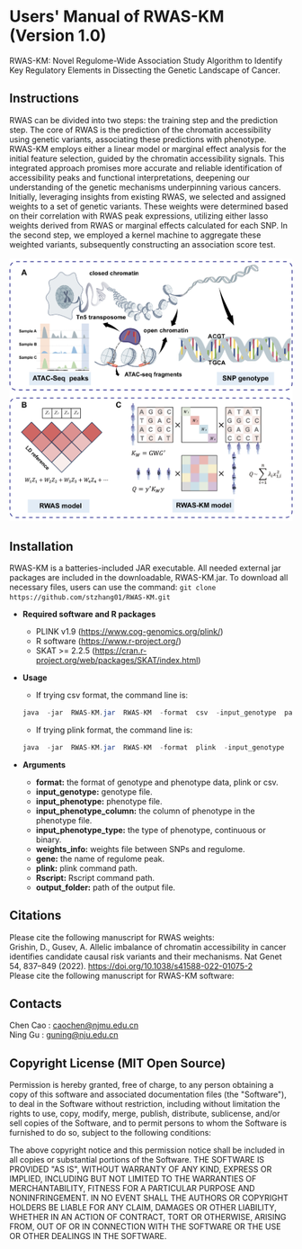 # Users' Manual of RWAS-KM (Version 1.0)
RWAS-KM: Novel Regulome-Wide Association Study Algorithm to Identify Key Regulatory Elements in Dissecting the Genetic Landscape of Cancer.

## Instructions
RWAS can be divided into two steps: the training step and the prediction step. The core of RWAS is the prediction of the chromatin accessibility using genetic variants, associating these predictions with phenotype. RWAS-KM employs either a linear model or marginal effect analysis for the initial feature selection, guided by the chromatin accessibility signals. This integrated approach promises more accurate and reliable identification of accessibility peaks and functional interpretations, deepening our understanding of the genetic mechanisms underpinning various cancers. Initially, leveraging insights from existing RWAS, we selected and assigned weights to a set of genetic variants. These weights were determined based on their correlation with RWAS peak expressions, utilizing either lasso weights derived from RWAS or marginal effects calculated for each SNP. In the second step, we employed a kernel machine to aggregate these weighted variants, subsequently constructing an association score test.<br><br>
![RWAS-KM](https://github.com/stzhang01/RWAS-KM/blob/main/FIGURE-1.png)<br>

## Installation
RWAS-KM is a batteries-included JAR executable. All needed external jar packages are included in the downloadable, RWAS-KM.jar. To download all necessary files, users can use the command: `git clone https://github.com/stzhang01/RWAS-KM.git`<br>

- **Required software and R packages**
  - PLINK v1.9 (https://www.cog-genomics.org/plink/)
  - R software (https://www.r-project.org/)
  - SKAT >= 2.2.5 (https://cran.r-project.org/web/packages/SKAT/index.html)

- **Usage**
  - If trying csv format, the command line is:
  ```java
  java  -jar  RWAS-KM.jar  RWAS-KM  -format  csv  -input_genotype  path/to/ example.csv  -input_phenotype  path/to/ example.tsv  -input_phenotype_column  2  -input_phenotype_type  binary  -weights_info  path/to/RWAS_top1.txt  -peak THCA_32997  -plink  path/to/plink  -Rscript  path/to/Rscript  -output_folder  path/to/output_folder
    ```
  - If trying plink format, the command line is:
  ```java
  java  -jar  RWAS-KM.jar  RWAS-KM  -format  plink  -input_genotype  path/to/example.tped  -input_phenotype  path/to/example.tfam  -input_phenotype_column  6  -input_phenotype_type  binary  -weights_info  path/to/RWAS_top1.txt  - peak THCA_32997  -plink  path/to/plink  -Rscript  path/to/Rscript  -output_folder  path/to/output_folder
    ```

- **Arguments**
  - **format:** the format of genotype and phenotype data, plink or csv.
  - **input_genotype:** genotype file.
  - **input_phenotype:** phenotype file.
  - **input_phenotype_column:** the column of phenotype in the phenotype file.
  - **input_phenotype_type:** the type of phenotype, continuous or binary.
  - **weights_info:** weights file between SNPs and regulome.
  - **gene:** the name of regulome peak.
  - **plink:** plink command path.
  - **Rscript:** Rscript command path.
  - **output_folder:** path of the output file.

## Citations
Please cite the following manuscript for RWAS weights:<br>
Grishin, D., Gusev, A. Allelic imbalance of chromatin accessibility in cancer identifies candidate causal risk variants and their mechanisms. Nat Genet 54, 837–849 (2022). https://doi.org/10.1038/s41588-022-01075-2<br>
Please cite the following manuscript for RWAS-KM software:<br>

## Contacts
Chen Cao : caochen@njmu.edu.cn<br>
Ning Gu : guning@nju.edu.cn<br>

## Copyright License (MIT Open Source)
Permission is hereby granted, free of charge, to any person obtaining a copy of this software and associated documentation files (the "Software"), to deal in the Software without restriction, including without limitation the rights to use, copy, modify, merge, publish, distribute, sublicense, and/or sell copies of the Software, and to permit persons to whom the Software is furnished to do so, subject to the following conditions:

The above copyright notice and this permission notice shall be included in all copies or substantial portions of the Software. THE SOFTWARE IS PROVIDED "AS IS", WITHOUT WARRANTY OF ANY KIND, EXPRESS OR IMPLIED, INCLUDING BUT
NOT LIMITED TO THE WARRANTIES OF MERCHANTABILITY, FITNESS FOR A PARTICULAR PURPOSE AND NONINFRINGEMENT. IN NO EVENT SHALL THE
AUTHORS OR COPYRIGHT HOLDERS BE LIABLE FOR ANY CLAIM, DAMAGES OR OTHER LIABILITY, WHETHER IN AN ACTION OF CONTRACT, TORT OR
OTHERWISE, ARISING FROM, OUT OF OR IN CONNECTION WITH THE SOFTWARE OR THE USE OR OTHER DEALINGS IN THE SOFTWARE. 
